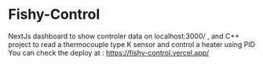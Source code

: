 # Fishy-Control
NextJs dashboard to show controler data on localhost:3000/ , and C++ project to read a thermocouple type K sensor and control a heater using PID
You can check the deploy at : https://fishy-control.vercel.app/
